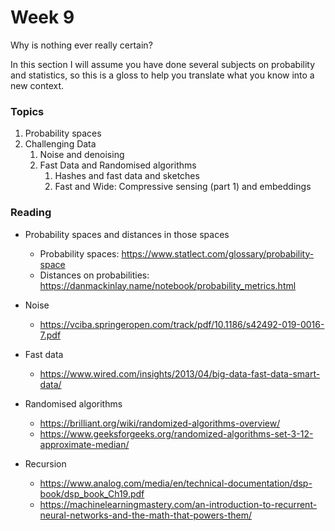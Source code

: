 # Week 9

Why is nothing ever really certain?

In this section I will assume you have done several subjects on
probability and statistics, so this is a gloss to help you translate
what you know into a new context. 

### Topics

1. Probability spaces
2. Challenging Data
   1. Noise and denoising
   2. Fast Data and Randomised algorithms
      1. Hashes and fast data and sketches
      2. Fast and Wide: Compressive sensing (part 1) and embeddings


### Reading

+ Probability spaces and distances in those spaces

  + Probability spaces: https://www.statlect.com/glossary/probability-space
  + Distances on probabilities: https://danmackinlay.name/notebook/probability_metrics.html
  
+ Noise

  + https://vciba.springeropen.com/track/pdf/10.1186/s42492-019-0016-7.pdf 

+ Fast data

  + https://www.wired.com/insights/2013/04/big-data-fast-data-smart-data/

+ Randomised algorithms

  + https://brilliant.org/wiki/randomized-algorithms-overview/
  + https://www.geeksforgeeks.org/randomized-algorithms-set-3-12-approximate-median/

+ Recursion

  + https://www.analog.com/media/en/technical-documentation/dsp-book/dsp_book_Ch19.pdf
  + https://machinelearningmastery.com/an-introduction-to-recurrent-neural-networks-and-the-math-that-powers-them/
  

